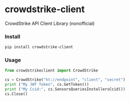 # crowdstrike-client
CrowdStrike API Client Library (nonofficial)

### Install
```bash
pip install crowdstrike-client
```

### Usage
```python
from crowdstrikeclient import CrowdStrike

cs = CrowdStrike("ht://endpoint", "client", "secret")
print ("My JWT Token", cs.GetToken())
print ("My Ccid:", cs.SensorsQueriesInstallersCcid())
cs.Close()
```
